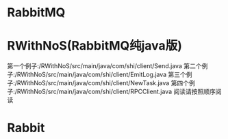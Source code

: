 # RabbitMQ
# RWithNoS(RabbitMQ纯java版)
第一个例子:/RWithNoS/src/main/java/com/shi/client/Send.java
第二个例子:/RWithNoS/src/main/java/com/shi/client/EmitLog.java
第三个例子:/RWithNoS/src/main/java/com/shi/client/NewTask.java
第四个例子:/RWithNoS/src/main/java/com/shi/client/RPCClient.java
阅读请按照顺序阅读

# Rabbit
